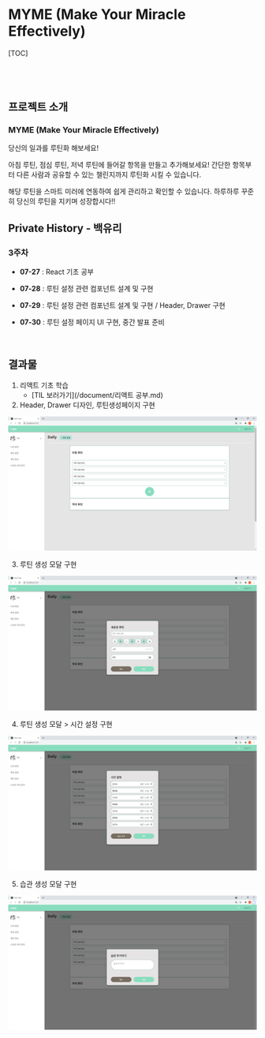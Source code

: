 # MYME (Make Your Miracle Effectively)



[TOC]

## <br>



## 프로젝트 소개
### MYME (Make Your Miracle Effectively)
당신의 일과를 루틴화 해보세요!

아침 루틴, 점심 루틴, 저녁 루틴에 들어갈 항목을 만들고 추가해보세요!
간단한 항목부터 다른 사람과 공유할 수 있는 챌린지까지 루틴화 시킬 수 있습니다.

해당 루틴을 스마트 미러에 연동하여 쉽게 관리하고 확인할 수 있습니다.
하루하루 꾸준히 당신의 루틴을 지키며 성장합시다!!
<br>

## Private History - 백유리

### 3주차

- __07-27__ : React 기초 공부

- __07-28__ : 루틴 설정 관련 컴포넌트 설계 및 구현

- __07-29__ : 루틴 설정 관련 컴포넌트 설계 및 구현 / Header, Drawer 구현

- __07-30__ : 루틴 설정 페이지 UI 구현, 중간 발표 준비

  <br>

## 결과물
1. 리액트 기초 학습
   - [TIL 보러가기](/document/리액트 공부.md)
2. Header, Drawer 디자인, 루틴생성페이지 구현

![헤더및드로어](/document/img/루틴설정페이지.PNG)

3. 루틴 생성 모달 구현

![루틴생성모달](/document/img/루틴설정페이지2.PNG)

4. 루틴 생성 모달 > 시간 설정 구현

![루틴생성모달_시간설정](/document/img/루틴설정페이지3.PNG)

5. 습관 생성 모달 구현

![습관생성모달](/document/img/루틴설정페이지4.PNG)

